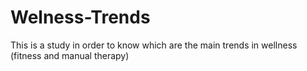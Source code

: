 # Welness-Trends
This is a study in order to know which are the main trends in wellness (fitness and manual therapy)
